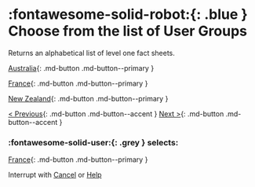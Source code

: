 # :fontawesome-solid-robot:{: .blue } Choose from the list of User Groups 

Returns an alphabetical list of level one fact sheets. 

[Australia](../user-group-found/){: .md-button .md-button--primary }

[France](../user-group-found/){: .md-button .md-button--primary }

[New Zealand](../user-group-found/){: .md-button .md-button--primary }

[< Previous](){: .md-button .md-button--accent } [Next >](){: .md-button .md-button--accent }


### :fontawesome-solid-user:{: .grey } selects:

[France](../user-group-found/){: .md-button .md-button--primary }

Interrupt with [Cancel](../cancel/) or [Help](../help/)
